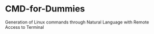 # CMD-for-Dummies
Generation of Linux commands through Natural Language with Remote Access to Terminal
